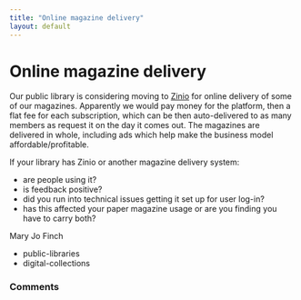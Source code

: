```yaml
---
title: "Online magazine delivery"
layout: default
---
```

Online magazine delivery
=====================
Our public library is considering moving to
[Zinio](http://www.zinio.com/magazines/?csid=cj) for online delivery of
some of our magazines. Apparently we would pay money for the platform,
then a flat fee for each subscription, which can be then auto-delivered
to as many members as request it on the day it comes out. The magazines
are delivered in whole, including ads which help make the business model
affordable/profitable.

If your library has Zinio or another magazine delivery system:

-   are people using it?
-   is feedback positive?
-   did you run into technical issues getting it set up for user log-in?
-   has this affected your paper magazine usage or are you finding you
    have to carry both?


Mary Jo Finch

<ul class="tags"><li class="tag">public-libraries</li><li class="tag">digital-collections</li></ul>

### Comments ###


